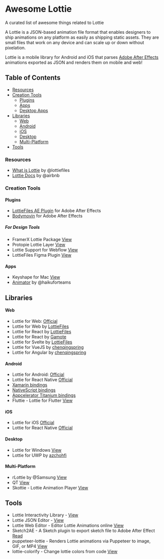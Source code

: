 # Awesome Lottie
A curated list of awesome things related to Lottie

A Lottie is a JSON-based animation file format that enables designers to ship animations on any platform as easily as shipping static assets. They are small files that work on any device and can scale up or down without pixelation.

Lottie is a mobile library for Android and iOS that parses [Adobe After Effects](http://www.adobe.com/products/aftereffects.html) animations exported as JSON and renders them on mobile and web!

## Table of Contents
- [Resources](#resources)
- [Creation Tools](#Creation-Tools)
    - [Plugins](#Plugins)
    - [Apps](#Apps)
    - [Desktop Apps](#Web-Apps)
- [Libraries](#Libraries)
    - [Web](#web)
    - [Android](#Android)
    - [iOS](#iOS)
    - [Desktop](#Desktop)
    - [Multi-Platform](#Multi-platform)
- [Tools](#tools)


### Resources
* [What is Lottie]() by @lottiefiles
* [Lottie Docs](https://airbnb.io/lottie/#/) by @airbnb

### Creation Tools

#### Plugins
* [LottieFiles AE Plugin](https://lottiefiles.com/ae) for Adobe After Effects
* [Bodymovin](https://aescripts.com/bodymovin/) for Adobe After Effects

##### For Design Tools
* FramerX Lottie Package [View](https://store.framer.com/package/airbnb/lottie)
* Protopie Lottie Layer [View](https://www.protopie.io/learn/basics/)
* Lottie Support for Webflow [View](https://university.webflow.com/courses/after-effects-lottie)
* LottieFiles Figma Plugin [View](https://www.figma.com/community/plugin/809860933081065308/LottieFiles)

#### Apps
* Keyshape for Mac [View](https://www.keyshapeapp.com/)
* [Animator](https://www.haikuforteams.com/animator/) by @haikuforteams


## Libraries
#### Web
* Lottie for Web: [Official](https://github.com/airbnb/lottie-web)
* Lottie for Web by [LottieFiles](https://github.com/LottieFiles/lottie-player)
* Lottie for React by [LottieFiles](https://github.com/LottieFiles/lottie-react)
* Lottie for React by [Gamote](https://github.com/gamote/lottie-react)
* Lottie for Svelte by [LottieFiles](https://github.com/LottieFiles/svelte-lottie-player)
* Lottie for VueJS by [chenqingspring](https://github.com/chenqingspring/vue-lottie)
* Lottie for Angular by [chenqingspring](https://github.com/chenqingspring/ng-lottie)

#### Android

* Lottie for Android: [Official](https://github.com/airbnb/lottie-android)
* Lottie for React Native [Official](https://github.com/airbnb/lottie-react-native)
* [Xamarin bindings](https://github.com/martijn00/LottieXamarin)
* [NativeScript bindings](https://github.com/bradmartin/nativescript-lottie)
* [Appcelerator Titanium bindings](https://github.com/m1ga/ti.animation)
* Fluttie - Lottie for Flutter [View](https://github.com/simolus3/fluttie)

#### iOS
* Lottie for iOS [Official](https://github.com/airbnb/lottie-ios)
* Lottie for React Native [Official](https://github.com/airbnb/lottie-react-native)

#### Desktop
* Lottie for Windows [View](https://github.com/windows-toolkit/Lottie-Windows)
* Lottie for UWP by [azchohfi](https://github.com/azchohfi/LottieUWP)


#### Multi-Platform
* rLottie by @Samsung [View](https://github.com/Samsung/rlottie)
* QT [View](https://www.qt.io/blog/2019/03/08/announcing-qtlottie)
* Skottie - Lottie Animation Player [View](https://skia.org/user/modules/skottie)

## Tools
* Lottie Interactivity Library - [View](https://lottiefiles.com/interactivity)
* Lottie JSON Editor - [View](https://lottiefiles.com/tools/json-editor)
* Lottie Web Editor - Editor Lottie Animations online [View](http://lottiefiles.com/editor)
* Sketch2AE - A Sketch plugin to export sketch file to Adobe After Effect [Read](https://github.com/bigxixi/Sketch2AE)
* puppeteer-lottie - Renders Lottie animations via Puppeteer to image, GIF, or MP4 [View](https://github.com/transitive-bullshit/puppeteer-lottie)
* lottie-colorify - Change lottie colors from code [View](https://github.com/xxmuaddib/lottie-colorify)
